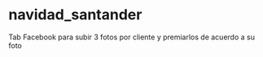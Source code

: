 navidad_santander
=================

Tab Facebook para subir 3 fotos por cliente y premiarlos de acuerdo a su foto
